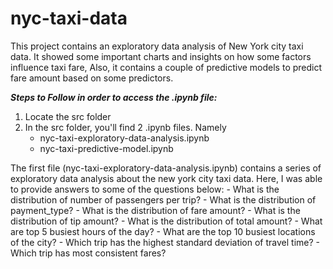 # nyc-taxi-data
This project contains an exploratory data analysis of New York city taxi data. It showed some important charts and insights on how some factors influence taxi fare, Also, it contains a couple of predictive models to predict fare amount based on some predictors.

***Steps to Follow in order to access the .ipynb file:***

1. Locate the src folder
2. In the src folder, you'll find 2 .ipynb files. Namely
    - nyc-taxi-exploratory-data-analysis.ipynb
    - nyc-taxi-predictive-model.ipynb

The first file (nyc-taxi-exploratory-data-analysis.ipynb) contains a series of exploratory data analysis about the new york city taxi data. Here, I was able to provide answers to some of the questions below:
    - What is the distribution of number of passengers per trip?
    - What is the distribution of payment_type?
    - What is the distribution of fare amount?
    - What is the distribution of tip amount?
    - What is the distribution of total amount?
    - What are top 5 busiest hours of the day?
    - What are the top 10 busiest locations of the city?
    - Which trip has the highest standard deviation of travel time?
    - Which trip has most consistent fares?

  
